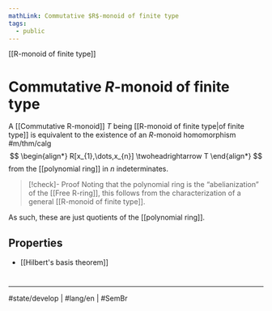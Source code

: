 ```yaml
---
mathLink: Commutative $R$-monoid of finite type
tags:
  - public
---
```

[[R-monoid of finite type]]
# Commutative $R$-monoid of finite type

A [[Commutative R-monoid]] $T$ being [[R-monoid of finite type|of finite type]] is equivalent to the existence of an $R$-monoid homomorphism #m/thm/calg
$$
\begin{align*}
R[x_{1},\dots,x_{n}] \twoheadrightarrow T
\end{align*}
$$
from the [[polynomial ring]] in $n$ indeterminates.

> [!check]- Proof
> Noting that the polynomial ring is the “abelianization” of the [[Free R-ring]], 
> this follows from the characterization of a general [[R-monoid of finite type]]. <span class="QED"/>

As such, these are just quotients of the [[polynomial ring]].

## Properties

- [[Hilbert's basis theorem]]

#
---
#state/develop | #lang/en | #SemBr
